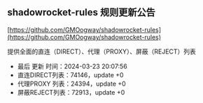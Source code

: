 ## shadowrocket-rules 规则更新公告

[https://github.com/GMOogway/shadowrocket-rules](https://github.com/GMOogway/shadowrocket-rules)

提供全面的直连（DIRECT）、代理（PROXY）、屏蔽（REJECT）列表
- 最后 更新 时间：2024-03-23 20:07:56
- 直连DIRECT列表：74146，update +0
- 代理PROXY 列表：24394，update +0
- 屏蔽REJECT列表：72913，update +0
